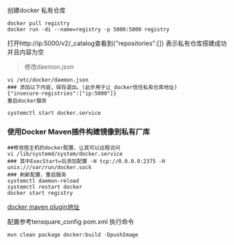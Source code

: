 创建docker 私有仓库
~~~shell script
docker pull registry
docker run ‐di ‐‐name=registry ‐p 5000:5000 registry
~~~
打开http://ip:5000/v2/_catalog查看到{"repositories":[]} 表示私有仓库搭建成功并且内容为空
> 修改daemon.json
 ~~~shell script
vi /etc/docker/daemon.json
### 添加以下内容，保存退出。(此步用于让 docker信任私有仓库地址)
{"insecure-registries":["ip:5000"]}
重启docker服务

systemctl start docker.service
~~~

### 使用Docker Maven插件构建镜像到私有厂库
~~~shell script
##修改宿主机的docker配置，让其可以远程访问
vi /lib/systemd/system/docker.service
### 其中ExecStart=后添加配置 -H tcp://0.0.0.0:2375 -H unix:///var/run/docker.sock
### 刷新配置，重启服务
systemctl daemon-reload
systemctl restart docker
docker start registry
~~~
[docker maven plugin地址](https://github.com/spotify/docker-maven-plugin)

配置参考tensquare_config pom.xml
执行命令
~~~shell script
mvn clean package docker:build -DpushImage
~~~